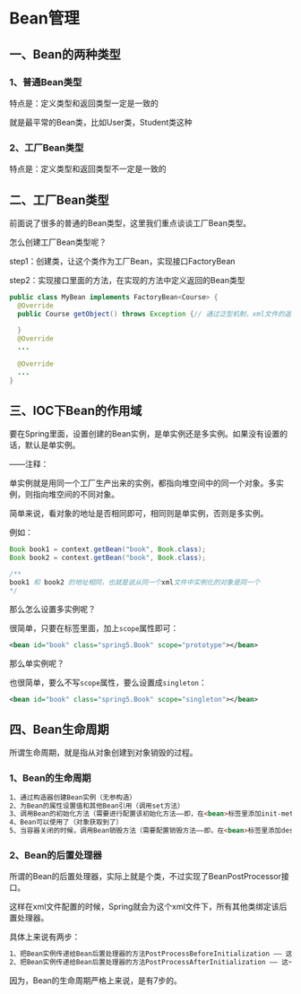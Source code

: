 # Bean管理

## 一、Bean的两种类型

### 1、普通Bean类型

特点是：定义类型和返回类型一定是一致的

就是最平常的Bean类，比如User类，Student类这种

### 2、工厂Bean类型

特点是：定义类型和返回类型不一定是一致的

## 二、工厂Bean类型

前面说了很多的普通的Bean类型，这里我们重点谈谈工厂Bean类型。

怎么创建工厂Bean类型呢？

step1：创建类，让这个类作为工厂Bean，实现接口FactoryBean

step2：实现接口里面的方法，在实现的方法中定义返回的Bean类型

```java
public class MyBean implements FactoryBean<Course> {
  @Override
  public Course getObject() throws Exception {// 通过泛型机制，xml文件的返回类型就不是MyBean，而是Course类
    
  }
  @Override
  ...
    
  @Override
  ...
}
```

## 三、IOC下Bean的作用域

要在Spring里面，设置创建的Bean实例，是单实例还是多实例。如果没有设置的话，默认是单实例。

——注释：

单实例就是用同一个工厂<bean>生产出来的实例，都指向堆空间中的同一个对象。多实例，则指向堆空间的不同对象。

简单来说，看对象的地址是否相同即可，相同则是单实例，否则是多实例。

例如：

```java
Book book1 = context.getBean("book", Book.class);
Book book2 = context.getBean("book", Book.class);

/**
book1 和 book2 的地址相同，也就是说从同一个xml文件中实例化的对象是同一个
*/
```

那么怎么设置多实例呢？

很简单，只要在<bean>标签里面，加上`scope`属性即可：

```xml
<bean id="book" class="spring5.Book" scope="prototype"></bean>
```

那么单实例呢？

也很简单，要么不写`scope`属性，要么设置成`singleton`：

```xml
<bean id="book" class="spring5.Book" scope="singleton"></bean>
```

## 四、Bean生命周期

所谓生命周期，就是指从对象创建到对象销毁的过程。

### 1、Bean的生命周期

```markdown
1、通过构造器创建Bean实例（无参构造）
2、为Bean的属性设置值和其他Bean引用（调用set方法）
3、调用Bean的初始化方法（需要进行配置该初始化方法——即，在<bean>标签里添加init-method属性）
4、Bean可以使用了（对象获取到了）
5、当容器关闭的时候，调用Bean销毁方法（需要配置销毁方法——即，在<bean>标签里添加destroy-method属性）
```

### 2、Bean的后置处理器

所谓的Bean的后置处理器，实际上就是个类，不过实现了BeanPostProcessor接口。

这样在xml文件配置的时候，Spring就会为这个xml文件下，所有其他类绑定该后置处理器。

具体上来说有两步：

```markdown
1、把Bean实例传递给Bean后置处理器的方法PostProcessBeforeInitialization —— 这一步在上面的2，3步之间
2、把Bean实例传递给Bean后置处理器的方法PostProcessAfterInitialization —— 这一步在上面的3，4步之间
```

因为，Bean的生命周期严格上来说，是有7步的。

